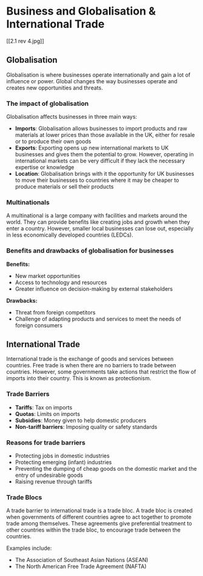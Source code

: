 # Business and Globalisation & International Trade

[[2.1 rev 4.jpg]]

## Globalisation

Globalisation is where businesses operate internationally and gain a lot of influence or power. Global changes the way businesses operate and creates new opportunities and threats.

### The impact of globalisation
Globalisation affects businesses in three main ways:
- **Imports**: Globalisation allows businesses to import products and raw materials at lower prices than those available in the UK, either for resale or to produce their own goods
- **Exports**: Exporting opens up new international markets to UK businesses and gives them the potential to grow. However, operating in international markets can be very difficult if they lack the necessary expertise or knowledge
- **Location**: Globalisation brings with it the opportunity for UK businesses to move their businesses to countries where it may be cheaper to produce materials or sell their products

### Multinationals
A multinational is a large company with facilities and markets around the world. They can provide benefits like creating jobs and growth when they enter a country. However, smaller local businesses can lose out, especially in less economically developed countries (LEDCs).

### Benefits and drawbacks of globalisation for businesses
**Benefits:**
- New market opportunities
- Access to technology and resources
- Greater influence on decision-making by external stakeholders

**Drawbacks:**
- Threat from foreign competitors
- Challenge of adapting products and services to meet the needs of foreign consumers

## International Trade

International trade is the exchange of goods and services between countries. Free trade is when there are no barriers to trade between countries. However, some governments take actions that restrict the flow of imports into their country. This is known as protectionism.

### Trade Barriers
- **Tariffs**: Tax on imports
- **Quotas**: Limits on imports
- **Subsidies**: Money given to help domestic producers
- **Non-tariff barriers**: Imposing quality or safety standards

### Reasons for trade barriers
- Protecting jobs in domestic industries
- Protecting emerging (infant) industries
- Preventing the dumping of cheap goods on the domestic market and the entry of undesirable goods
- Raising revenue through tariffs

### Trade Blocs
A trade barrier to international trade is a trade bloc. A trade bloc is created when governments of different countries agree to act together to promote trade among themselves. These agreements give preferential treatment to other countries within the trade bloc, to encourage trade between the countries.

Examples include:
- The Association of Southeast Asian Nations (ASEAN)
- The North American Free Trade Agreement (NAFTA)
